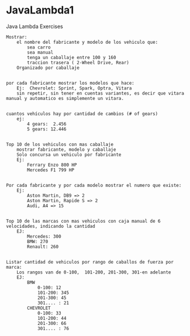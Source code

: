 # JavaLambda1
Java Lambda Exercises

    Mostrar: 
        el nombre del fabricante y modelo de los vehiculo que:
            sea carro
            sea manual
            tenga un caballaje entre 100 y 160
            traccion trasera ( 2-Wheel Drive, Rear)
        Organizado por caballaje


    por cada fabricante mostrar los modelos que hace:
        Ej:  Chevrolet: Sprint, Spark, Optra, Vitara 
        sin repetir, sin tener en cuentas variantes, es decir que vitara manual y automatico es simplemente un vitara.


    cuantos vehículos hay por cantidad de cambios (# of gears)
        ej: 
            4 gears:  2.456
            5 gears: 12.446


    Top 10 de los vehiculos con mas caballaje
        mostrar fabricante, modelo y caballaje
        Solo concursa un vehiculo por fabricante
        Ej:
            Ferrary Enzo 800 HP
            Mercedes F1 799 HP


    Por cada fabricante y por cada modelo mostrar el numero que existe:
        Ej: 
            Aston Martin, DB9 => 2
            Aston Martin, Rapide S => 2
            Audi, A4 => 15


    Top 10 de las marcas con mas vehiculos con caja manual de 6 velocidades, indicando la cantidad
        EJ:
            Mercedes: 300
            BMW: 270
            Renault: 260


    Listar cantidad de vehiculos por rango de caballos de fuerza por marca:
        Los rangos van de 0-100,  101-200, 201-300, 301-en adelante
        EJ:
            BMW
                0-100: 12
                101-200: 345
                201-300: 45
                301.... : 21
            CHEVROLET
                0-100: 33
                101-200: 44
                201-300: 66
                301.... : 76
